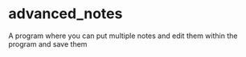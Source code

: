 # advanced_notes
A program where you can put multiple notes and edit them within the program and save them
